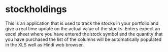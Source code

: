 # stockholdings
This is an application that is used to track the stocks in your portfolio and give a real time update on the actual value of the stocks. Enters expect an excel sheet where you have entered the stock symbol and the quantity that you have purchased the list of the columns will be automatically populated in the XLS well as Hindi web browser.
